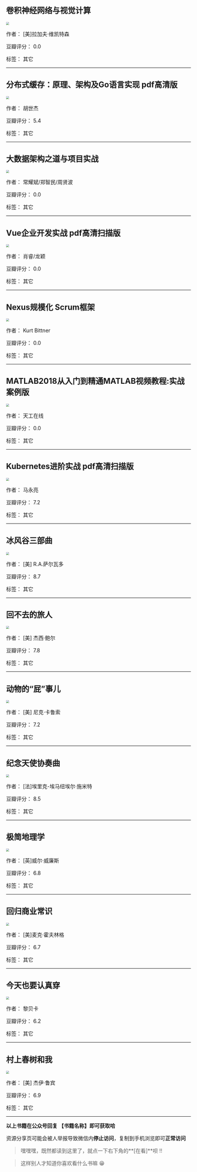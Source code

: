 ## 卷积神经网络与视觉计算

<img src="https://www.aibooks.cc/wp-content/uploads/2020/02/2020021905054183.jpg" style="zoom:50%;" />

作者： [美]拉加夫·维凯特森

豆瓣评分：  0.0

标签： 其它


---

## 分布式缓存：原理、架构及Go语言实现 pdf高清版

<img src="https://www.aibooks.cc/wp-content/uploads/2020/02/2020021904542426.jpg" style="zoom:50%;" />

作者： 胡世杰

豆瓣评分：  5.4

标签： 其它


---

## 大数据架构之道与项目实战

<img src="https://www.aibooks.cc/wp-content/uploads/2020/02/2020021904530090.jpg" style="zoom:50%;" />

作者： 常耀斌/郑智民/周贤波 

豆瓣评分：  0.0

标签： 其它


---

## Vue企业开发实战 pdf高清扫描版

<img src="https://www.aibooks.cc/wp-content/uploads/2020/02/2020021904394764.jpg" style="zoom:50%;" />

作者： 肖睿/龙颖

豆瓣评分：  0.0

标签： 其它


---

## Nexus规模化 Scrum框架

<img src="https://www.aibooks.cc/wp-content/uploads/2020/02/2020021904353331.jpg" style="zoom:50%;" />

作者： Kurt Bittner

豆瓣评分：  0.0

标签： 其它


---

## MATLAB2018从入门到精通MATLAB视频教程:实战案例版

<img src="https://www.aibooks.cc/wp-content/uploads/2020/02/2020021904125849.jpg" style="zoom:50%;" />

作者： 天工在线 

豆瓣评分：  0.0

标签： 其它


---

## Kubernetes进阶实战 pdf高清扫描版

<img src="https://www.aibooks.cc/wp-content/uploads/2020/02/2020021904060276.jpg" style="zoom:50%;" />

作者： 马永亮

豆瓣评分：  7.2

标签： 其它


---

## 冰风谷三部曲

<img src="https://www.aibooks.cc/wp-content/uploads/2020/02/2020021811442061.jpg" style="zoom:50%;" />

作者： [美] R.A.萨尔瓦多

豆瓣评分：  8.7

标签： 其它


---

## 回不去的旅人

<img src="https://www.aibooks.cc/wp-content/uploads/2020/02/2020021811401646.jpg" style="zoom:50%;" />

作者： [美] 杰西·鲍尔

豆瓣评分：  7.8

标签： 其它


---

## 动物的“屁”事儿

<img src="https://www.aibooks.cc/wp-content/uploads/2020/02/202002181136228.jpg" style="zoom:50%;" />

作者： [美] 尼克·卡鲁索

豆瓣评分：  7.2

标签： 其它


---

## 纪念天使协奏曲

<img src="https://www.aibooks.cc/wp-content/uploads/2020/02/2020021811315465.jpg" style="zoom:50%;" />

作者： [法]埃里克-埃马纽埃尔·施米特 

豆瓣评分：  8.5

标签： 其它


---

## 极简地理学

<img src="https://www.aibooks.cc/wp-content/uploads/2020/02/2020021811280011.jpg" style="zoom:50%;" />

作者： [英]威尔·威廉斯 

豆瓣评分：  6.8

标签： 其它


---

## 回归商业常识

<img src="https://www.aibooks.cc/wp-content/uploads/2020/02/2020021811242777.jpg" style="zoom:50%;" />

作者： [美]麦克·霍夫林格

豆瓣评分：  6.7

标签： 其它


---

## 今天也要认真穿

<img src="https://www.aibooks.cc/wp-content/uploads/2020/02/2020021810315971.jpg" style="zoom:50%;" />

作者： 黎贝卡

豆瓣评分：  6.2

标签： 其它


---

## 村上春树和我

<img src="https://www.aibooks.cc/wp-content/uploads/2020/02/2020021810291216.jpg" style="zoom:50%;" />

作者： [美] 杰伊·鲁宾

豆瓣评分：  6.9

标签： 其它


---


**以上书籍在公众号回复 【书籍名称】即可获取哈** 


资源分享页可能会被人举报导致微信内**停止访问**，复制到手机浏览即可**正常访问**


> 嘿嘿嘿，既然都读到这里了，就点一下右下角的**[在看]**呗 !!

> 

> 这样别人才知道你喜欢看什么书嘛 😁

